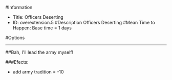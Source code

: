 #Information
 - Title: Officers Deserting
 - ID: overextension.5
#Description
Officers Deserting
#Mean Time to Happen:
Base time = 1 days

#Options

___
##Bah, I'll lead the army myself!

###Efects:<ul><li>add army tradition = -10</li></ul>
